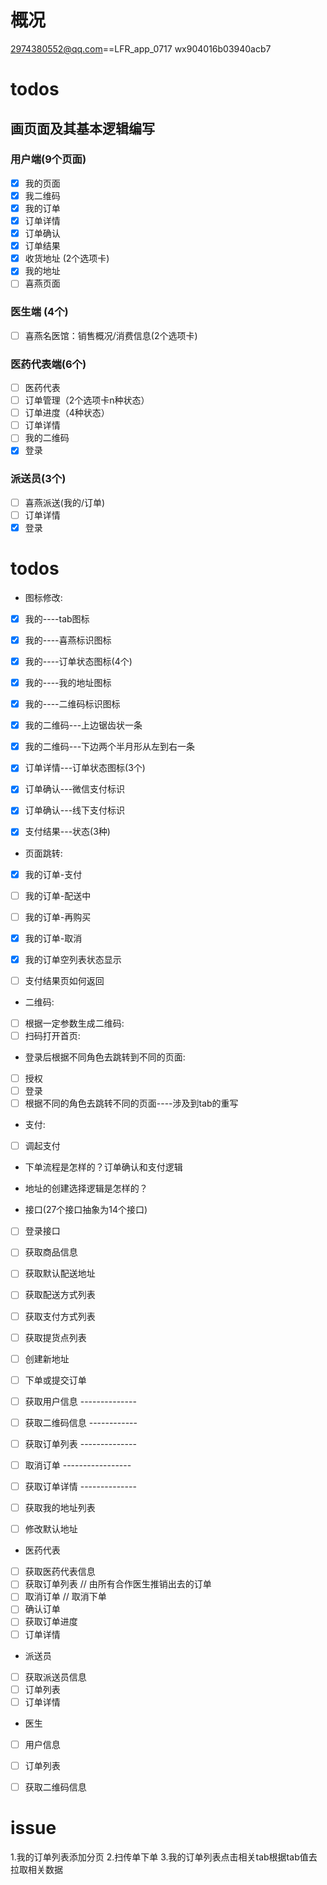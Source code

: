 # 概况
2974380552@qq.com==LFR_app_0717
wx904016b03940acb7

# todos
## 画页面及其基本逻辑编写
### 用户端(9个页面)
- [x] 我的页面
- [x] 我二维码       
- [x] 我的订单     
- [x] 订单详情    
- [x] 订单确认        
- [x] 订单结果
- [x] 收货地址 (2个选项卡) 
- [x] 我的地址       
- [ ] 喜燕页面    

### 医生端 (4个)
- [ ] 喜燕名医馆：销售概况/消费信息(2个选项卡)

### 医药代表端(6个)
- [ ] 医药代表   
- [ ] 订单管理（2个选项卡n种状态）   
- [ ] 订单进度（4种状态）  
- [ ] 订单详情  
- [ ] 我的二维码 
- [x] 登录   

### 派送员(3个)
- [ ] 喜燕派送(我的/订单)  
- [ ] 订单详情  
- [x] 登录 

# todos
- 图标修改:
- [x] 我的----tab图标
- [x] 我的----喜燕标识图标
- [x] 我的----订单状态图标(4个)
- [x] 我的----我的地址图标
- [x] 我的----二维码标识图标
- [x] 我的二维码---上边锯齿状一条
- [x] 我的二维码---下边两个半月形从左到右一条
- [x] 订单详情---订单状态图标(3个)

- [x] 订单确认---微信支付标识
- [x] 订单确认---线下支付标识
- [x] 支付结果---状态(3种)

- 页面跳转:
- [x] 我的订单-支付
- [ ] 我的订单-配送中
- [ ] 我的订单-再购买
- [x] 我的订单-取消

- [x] 我的订单空列表状态显示
- [ ] 支付结果页如何返回

- 二维码:
- [ ] 根据一定参数生成二维码:
- [ ] 扫码打开首页:

- 登录后根据不同角色去跳转到不同的页面:
- [ ] 授权
- [ ] 登录
- [ ] 根据不同的角色去跳转不同的页面----涉及到tab的重写

- 支付:
- [ ] 调起支付

- 下单流程是怎样的？订单确认和支付逻辑
- 地址的创建选择逻辑是怎样的？

- 接口(27个接口抽象为14个接口)
- [ ] 登录接口
- [ ] 获取商品信息 
- [ ] 获取默认配送地址
- [ ] 获取配送方式列表
- [ ] 获取支付方式列表
- [ ] 获取提货点列表
- [ ] 创建新地址
- [ ] 下单或提交订单

- [ ] 获取用户信息 --------------
- [ ] 获取二维码信息 ------------
- [ ] 获取订单列表 --------------
- [ ] 取消订单 -----------------
- [ ] 获取订单详情 --------------

- [ ] 获取我的地址列表
- [ ] 修改默认地址

- 医药代表
- [ ] 获取医药代表信息
- [ ] 获取订单列表 // 由所有合作医生推销出去的订单
- [ ] 取消订单 // 取消下单
- [ ] 确认订单
- [ ] 获取订单进度
- [ ] 订单详情

- 派送员
- [ ] 获取派送员信息
- [ ] 订单列表
- [ ] 订单详情

- 医生
- [ ] 用户信息
- [ ] 订单列表
- [ ] 获取二维码信息




# issue
1.我的订单列表添加分页
2.扫传单下单
3.我的订单列表点击相关tab根据tab值去拉取相关数据











 













